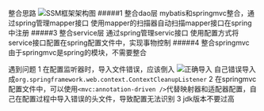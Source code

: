 整合思路
![SSM框架架构图](https://upload-images.jianshu.io/upload_images/6010417-c70f2fc5b8847daf.png?imageMogr2/auto-orient/strip%7CimageView2/2/w/1240)
#####1 整合dao层
mybatis和springmvc整合，通过spring管理mapper接口
使用mapper的扫描器自动扫描mapper接口在spring中注册
#####3 整合service层
通过spring管理servic接口
使用配置方式将service接口配置在spring配置文件中，实现事物控制
#####4 整合springmvc
由于springmvc是spring的模块，不需要整合

遇到问题
1 在配置监听器时，导入文件错误，应该倒入
![正确导入](https://upload-images.jianshu.io/upload_images/6010417-0c0f1a6eb88d45be.png?imageMogr2/auto-orient/strip%7CimageView2/2/w/1240)
自己错误导入成`org.springframework.web.context.ContextCleanupListener`
2 在springmvc配置文件中，可以使用`<mvc:annotation-driven />`代替映射器和适配器配置，自己在配置过程中导入错误的头文件，导致配置无法识别
3 jdk版本不要过高
